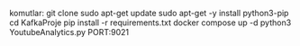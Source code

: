 komutlar:
git clone 
sudo apt-get update
sudo apt-get -y install python3-pip
cd KafkaProje
pip install -r requirements.txt
docker compose up -d
python3 YoutubeAnalytics.py
PORT:9021
